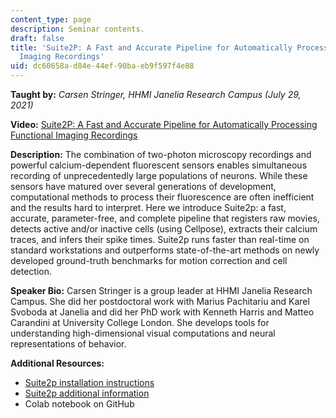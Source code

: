 ```yaml
---
content_type: page
description: Seminar contents.
draft: false
title: 'Suite2P: A Fast and Accurate Pipeline for Automatically Processing Functional
  Imaging Recordings'
uid: dc60658a-d84e-44ef-90ba-eb9f597f4e88
---
```

**Taught by:** *Carsen Stringer, HHMI Janelia Research Campus (July 29, 2021)*

**Video:** [Suite2P: A Fast and Accurate Pipeline for Automatically Processing Functional Imaging Recordings](https://youtu.be/L0cX6V2wFUU)

**Description:** The combination of two-photon microscopy recordings and powerful calcium-dependent fluorescent sensors enables simultaneous recording of unprecedentedly large populations of neurons. While these sensors have matured over several generations of development, computational methods to process their fluorescence are often inefficient and the results hard to interpret. Here we introduce Suite2p: a fast, accurate, parameter-free, and complete pipeline that registers raw movies, detects active and/or inactive cells (using Cellpose), extracts their calcium traces, and infers their spike times. Suite2p runs faster than real-time on standard workstations and outperforms state-of-the-art methods on newly developed ground-truth benchmarks for motion correction and cell detection.

**Speaker Bio:** Carsen Stringer is a group leader at HHMI Janelia Research Campus. She did her postdoctoral work with Marius Pachitariu and Karel Svoboda at Janelia and did her PhD work with Kenneth Harris and Matteo Carandini at University College London. She develops tools for understanding high-dimensional visual computations and neural representations of behavior.

**Additional Resources:**

- [Suite2p installation instructions](https://github.com/MouseLand/suite2p)
- [Suite2p additional information](http://www.suite2p.org/)
- Colab notebook on GitHub